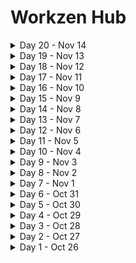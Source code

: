 # Workzen Hub
<details>
   <summary>Day 20 - Nov 14</summary>

   - <img align="center" src="https://raw.githubusercontent.com/rahuldkjain/github-profile-readme-generator/master/src/images/icons/Social/youtube.svg" height="15" width="15" />[
      Youtube](https://youtube.com/shorts/bIZ9CD5fy4k?si=hl_atnO1oDFIjj7i) - JS trick
   - 🗞 [News](https://www.newindianexpress.com/business/2023/nov/14/sharechat-co-founders-launch-robotics-start-up-2632734.html) - Sharechat co-founders launch robotics start-up
   - 🧠 Facts - John Walker, the creator of Johnnie Walker Whisky, was a teetotaler and never touched the stuff himself. 
</details>

<details>
   <summary>Day 19 - Nov 13</summary>

   - <img align="center" src="https://raw.githubusercontent.com/rahuldkjain/github-profile-readme-generator/master/src/images/icons/Social/youtube.svg" height="15" width="15" />[
      Youtube](https://youtu.be/m1Au_FuWSps?si=xulSDHBnWpqSS6HH) - Spotify interview question
   - 🗞 [News](https://spacenews.com/spacex-launches-final-pair-of-o3b-mpower-satellites-needed-for-commercial-services/) - SpaceX launches final pair of O3b mPower satellites needed for commercial services
   - 🧠 Facts - Today’s word is mellifluous. It is an adjective that describes something that is sweet and smooth-sounding, like honey or musical
</details>

<details>
   <summary>Day 18 - Nov 12</summary>

   <!-- - <img align="center" src="https://raw.githubusercontent.com/rahuldkjain/github-profile-readme-generator/master/src/images/icons/Social/youtube.svg" height="15" width="15" />[ -->
      Youtube](https://youtu.be/n60Dn0UsbEk?si=_msXvtSDfa8hnGvg) - Array and Array methods
   - 🗞 [News](https://www.gadgetsnow.com/featured/explained-the-blue-vs-green-fight-between-apple-and-google/articleshow/105081508.cms?affid=tilltd&affExtParam2=flipkart_gn_web_slideshow) - The blue vs green fight between Apple and Google
   - 🧠 Facts - A day on Venus lasts longer than a year, it is 243 Earth days.
</details>

<details>
   <summary>Day 17 - Nov 11</summary>

   <!-- - <img align="center" src="https://raw.githubusercontent.com/rahuldkjain/github-profile-readme-generator/master/src/images/icons/Social/youtube.svg" height="15" width="15" />[ -->
      Youtube](https://youtu.be/n60Dn0UsbEk?si=_msXvtSDfa8hnGvg) - Array and Array methods
   - 🗞 [News](https://news.google.com/articles/CBMihQFodHRwczovL3d3dy5oaW5kdXN0YW50aW1lcy5jb20vdGVjaG5vbG9neS9jaGF0Z3B0LW1ha2Vycy12ZWlsZWQtY3Jpbmd5LWNoYXRib3QtZGlnLWF0LWVsb24tbXVzay1pdHMtbmFtZS1pcy1ncm9rLTEwMTY5OTY4ODI1MzY4NS5odG1s0gGJAWh0dHBzOi8vd3d3LmhpbmR1c3RhbnRpbWVzLmNvbS90ZWNobm9sb2d5L2NoYXRncHQtbWFrZXJzLXZlaWxlZC1jcmluZ3ktY2hhdGJvdC1kaWctYXQtZWxvbi1tdXNrLWl0cy1uYW1lLWlzLWdyb2stMTAxNjk5Njg4MjUzNjg1LWFtcC5odG1s?hl=en-IN&gl=IN&ceid=IN%3Aen) - ChatGPT maker's veiled 'cringy chatbot' dig at Elon Musk: ‘Its name is Grok’
   - 🧠 Facts - The name of the automotive company"Jeep" actually derives its name from the military term GP, which stands for General Purpose vehicles. 
</details>

<details>
   <summary>Day 16 - Nov 10</summary>

   - <img align="center" src="https://raw.githubusercontent.com/rahuldkjain/github-profile-readme-generator/master/src/images/icons/Social/youtube.svg" height="15" width="15" />[
      Youtube](https://youtu.be/n60Dn0UsbEk?si=_msXvtSDfa8hnGvg) - Array and Array methods
   - 🗞 [News](https://economictimes.indiatimes.com/tech/technology/apple-delays-work-on-next-years-iphone-mac-software-to-fix-bugs/articleshow/105048526.cms) - Apple delays work on next year’s iPhone, Mac software to fix bugs
   - 🧠 Facts - The world’s first animated feature film was made in Argentina
</details>


<details>
   <summary>Day 15 - Nov 9</summary>

   - <img align="center" src="https://raw.githubusercontent.com/rahuldkjain/github-profile-readme-generator/master/src/images/icons/Social/youtube.svg" height="15" width="15" />[
      Youtube](https://youtu.be/n60Dn0UsbEk?si=_msXvtSDfa8hnGvg) - Array and Array methods
   - 🗞 [News](https://news.google.com/articles/CCAiC1dmcjZBTzJQeEhrmAEB?hl=en-IN&gl=IN&ceid=IN%3Aen) - Disney+ Hotstar Loses 2.8 M Subscribers In Sep Quarter
   - 🧠 Facts - Greenland can't join FIFA because not enough grass grows there for a soccer field.

</details>

<details>
   <summary>Day 14 - Nov 8</summary>

   - <img align="center" src="https://raw.githubusercontent.com/rahuldkjain/github-profile-readme-generator/master/src/images/icons/Social/youtube.svg" height="15" width="15" />[
      Youtube](https://youtu.be/n60Dn0UsbEk?si=_msXvtSDfa8hnGvg) - Array and Array methods
   - 🗞 [News](https://www.msn.com/en-in/lifestyle/smart-living/i-m-a-former-google-recruiter-the-smartest-job-candidates-always-did-these-5-things-to-stand-out/ar-AA1jwGhv?ocid=msedgntp&cvid=efa91bf475eb47178fe82c644efa1073&ei=17) - The smartest job candidates always did these 5 things to stand out.
   - 🧠 Facts - pal·in·drome a word, phrase, or sequence that reads the same backward as forward, e.g., madam or nurses run..

</details>

<details>
   <summary>Day 13 - Nov 7</summary>

   - <img align="center" src="https://raw.githubusercontent.com/rahuldkjain/github-profile-readme-generator/master/src/images/icons/Social/youtube.svg" height="15" width="15" />[
      Youtube](https://youtu.be/n60Dn0UsbEk?si=_msXvtSDfa8hnGvg) - Array and Array methods
   - 🗞 [News](https://youtu.be/qdd2GZ0DVgc?si=EUJhf0K7OXAFwnE_) - Chat gpt 4 turbo dev day glimpse
   - 🧠 Facts - Cockamamie is an adjective used to describe something ridiculous, silly, or incredible.

</details>

<details>
   <summary>Day 12 - Nov 6</summary>

   - <img align="center" src="https://raw.githubusercontent.com/rahuldkjain/github-profile-readme-generator/master/src/images/icons/Social/youtube.svg" height="15" width="15" />[
      Youtube](https://youtu.be/vvanI8NRlSI?si=V_EbdmlMzFxkHuqN) - Functions / Methods
   - 🗞 [News](https://indianexpress.com/article/technology/artificial-intelligence/openai-devday-developers-conference-what-to-expect-where-to-watch-9015297/) - OpenAI’s first-ever developer conference tonight: What to expect and where to watch
   - 🧠 Facts - epitome - a perfect example of something.

</details>

<details>
   <summary>Day 11 - Nov 5</summary>

   - <img align="center" src="https://raw.githubusercontent.com/rahuldkjain/github-profile-readme-generator/master/src/images/icons/Social/youtube.svg" height="15" width="15" />[
      Youtube](https://youtu.be/mA23x39DjbI?si=ZM8nUaaGzvmtnwPw) - Switch / Nested conditions
   - 🗞 [News](https://www.livemint.com/companies/news/elon-musk-says-his-new-ai-bot-grok-will-have-sarcasm-and-access-to-x-information-11699179978073.html) -  Back
Elon Musk Says His New AI Bot ‘Grok’ Will Have Sarcasm and Access to X Information
   - 🧠 Facts -  Venezuela was the first country in the world to abolish the death penalty for all crimes, doing so by Constitution in 1863

</details>

<details>
   <summary>Day 10 - Nov 4</summary>

   - <img align="center" src="https://raw.githubusercontent.com/rahuldkjain/github-profile-readme-generator/master/src/images/icons/Social/youtube.svg" height="15" width="15" />[
      Youtube](https://youtu.be/mA23x39DjbI?si=fcnXF-hUj5cXeMQx) - Functions / Methods
   - 🗞 [News](https://www.news18.com/viral/haryana-pharma-company-gifts-cars-to-employees-on-diwali-honours-them-as-celebrities-8647921.html) - Haryana Pharma Company Gifts Cars to Employees on Diwali, Honours Them as 'Celebrities'
   - 🧠 Facts -  J is the last letter that was added to the English alphabet

</details>

<details>
   <summary>Day 9 - Nov 3</summary>

   - <img align="center" src="https://raw.githubusercontent.com/rahuldkjain/github-profile-readme-generator/master/src/images/icons/Social/youtube.svg" height="15" width="15" />[
      Youtube](https://youtu.be/ldYLYRNaucM?si=uVcqU3HrlJde24Wa) - Java
   - 🗞 [News](https://youtu.be/BF6lfPlAcgc?si=U5kfoX3k9BcFXGRV) - Tata Steel Posts Q2 Net Loss Bigger Than Estimate; But There Is A Silver Lining
   - 🧠 Facts -  Mosquitoes are attracted to certain colors.

</details>

<details>
   <summary>Day 8 - Nov 2</summary>

   - <img align="center" src="https://raw.githubusercontent.com/rahuldkjain/github-profile-readme-generator/master/src/images/icons/Social/youtube.svg" height="15" width="15" />[
      Youtube](https://youtu.be/TAtrPoaJ7gc?si=i_XohLcVBDQDvQJa) - Java
   - 🗞 [News](https://www.airtel.in/press-release/10-2023/airtel-in-partnership-with-ericsson-successfully-tests) - airtel-in-partnership-with-ericsson Test of Reduced Capability (RedCap) software on the Airtel 5G network.This will bring down complexity and extend the battery life of devices while delivering higher data speeds
   - 🧠 Facts - https://medium.com/thefreshwrites/conversions-and-promotions-in-java-d58959c994fa

</details>

<details>
   <summary>Day 7 - Nov 1</summary>

   - <img align="center" src="https://raw.githubusercontent.com/rahuldkjain/github-profile-readme-generator/master/src/images/icons/Social/youtube.svg" height="15" width="15" />[
      Youtube](https://youtube.com/shorts/Votsx3M1i24?si=R0va2eO30cOs9e_K) - Monotonic array
   - 🗞 [News](https://tech.hindustantimes.com/tech/news/cut-apple-scary-fast-event-was-shot-on-iphone-15-pro-max-to-launch-new-imac-macbook-pro-71698827210888.html) - Apple ‘Scary Fast’ event was shot on iPhone 15 Pro Max to launch new iMac, MacBook Pro
   - 🧠 Facts - Jira is the most popular software development project management application. The second most popular is Trello.

</details>

<details>
   <summary>Day 6 - Oct 31</summary>

   - <img align="center" src="https://raw.githubusercontent.com/rahuldkjain/github-profile-readme-generator/master/src/images/icons/Social/youtube.svg" height="15" width="15" />[
      Youtube](https://www.instagram.com/reel/Cy7m0LgrX9t/?igshid=MzRlODBiNWFlZA==) - Loader React
   - 🗞 [News](https://www.investopedia.com/personal-financial-management-pfm-5181311) - Getting started with personal finance
   - 🧠 Facts - A Petabyte is a lot of data - 1L GB = 1 Petabyte

</details>

<details>
   <summary>Day 5 - Oct 30</summary>

   - <img align="center" src="https://raw.githubusercontent.com/rahuldkjain/github-profile-readme-generator/master/src/images/icons/Social/youtube.svg" height="15" width="15" />[
      Youtube](https://youtube.com/shorts/q_nUHURoR24?si=LOPdatSx7vhhG2HC) - Avoid JS mistakes
   - 🗞 [News](https://www.bqprime.com/quarterly-earnings/tvs-motor-q2-results-profit-surges-32-on-higher-sales) - TVS Motor Q2 Results: Profit Surges 32% On Higher Sales
   - 🧠 Facts - In China being a professional Panda hugger is a viable career choice that can earn you up to 32,000$ yearly.

</details>

<details>
   <summary>Day 4 - Oct 29</summary>

   - <img align="center" src="https://raw.githubusercontent.com/rahuldkjain/github-profile-readme-generator/master/src/images/icons/Social/youtube.svg" height="15" width="15" />[
      Youtube](https://youtu.be/0r1SfRoLuzU?si=B24jYtFKdEsWwRTX) - Loops
   - 🗞 [News](https://youtube.com/shorts/hIiz8Km2tpo?si=xQk5pvL4eNaykJHr) - Google 5 intresting search
   - 🧠 Facts - It takes a drop of water 90 days to travel the entire Mississippi River

</details>

<details>
   <summary>Day 3 - Oct 28</summary>

   - <img align="center" src="https://raw.githubusercontent.com/rahuldkjain/github-profile-readme-generator/master/src/images/icons/Social/youtube.svg" height="15" width="15" />[
      Youtube](https://youtu.be/I5srDu75h_M?si=Gf17h7A7ZMRttsHZ) - Java Day 2 - If-else, Switch Break
   - 🗞 [News](https://www.strategyzer.com/library/spotify-business-model#:~:text=It%20uses%20a%20freemium%20revenue,keep%20its%20premium%20experience%20delightful.) - Spotify Buisness Model
   - 🧠 Facts - In China, roughly 20 million trees are chopped down every year to make disposable chopsticks

</details>

<details>
   <summary>Day 2 - Oct 27</summary>

   - <img align="center" src="https://raw.githubusercontent.com/rahuldkjain/github-profile-readme-generator/master/src/images/icons/Social/youtube.svg" height="15" width="15" />[
      Youtube](https://youtu.be/yRpLlJmRo2w?si=GwaKCMs-cOIyZJVM) - Java Day 1 - I/0
   - 🗞 [News](https://analyticsindiamag.com/why-is-everyone-making-genai-laptops/) - GenAI Laptops Future
   - 🧠 Facts - To prove that stomach ulcers are caused by bacteria, Barry Marshall drank broth filled with infectious bacteria, got ulcers, then cured himself with antibiotics. He won a Nobel Prize in 2005..

</details>

<details>
   <summary>Day 1 - Oct 26</summary>

   - <img align="center" src="https://raw.githubusercontent.com/rahuldkjain/github-profile-readme-generator/master/src/images/icons/Social/youtube.svg" height="15" width="15" />[
      Youtube](https://youtube.com/shorts/ilyWzhrV4o0?si=4pBSIgFNiq-tK1T2) - Js forloop and foreach loop
   - 🗞 [News](https://www.hindustantimes.com/business/adani-group-to-raise-4-billion-to-fund-green-hydrogen-plans-101698325168137.html) - Adani Group to raise $4 billion to fund green hydrogen plans
   - 🧠 Facts - NASA’s internet speed is 91 GB per second.

</details>
